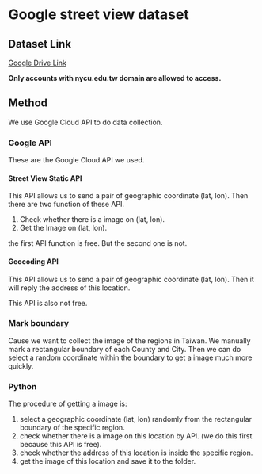 # Google street view dataset
## Dataset Link
[Google Drive Link](https://drive.google.com/file/d/12vRaxp1LYLD-misMaedzQJjX2BeQZr0n/view?usp=sharing)

**Only accounts with nycu.edu.tw domain are allowed to access.**

## Method
We use Google Cloud API to do data collection.
### Google API
These are the Google Cloud API we used.
#### Street View Static API
This API allows us to send a pair of geographic coordinate (lat, lon). Then there are two function of these API.

1. Check whether there is a image on (lat, lon).
2. Get the Image on (lat, lon).

the first API function is free. But the second one is not.
#### Geocoding API
This API allows us to send a pair of geographic coordinate (lat, lon). Then it will reply the address of this location.

This API is also not free.

### Mark boundary
Cause we want to collect the image of the regions in Taiwan. We manually mark a rectangular boundary of each County and City. Then we can do select a random coordinate within the boundary to get a image much more quickly.

### Python
The procedure of getting a image is:
1. select a geographic coordinate (lat, lon) randomly from the rectangular boundary of the specific region.
2. check whether there is a image on this location by API. (we do this first because this API is free).
3. check whether the address of this location is inside the specific region.
4. get the image of this location and save it to the folder.
